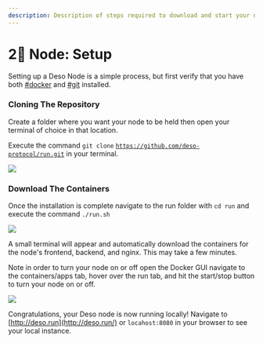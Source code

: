 ```yaml
---
description: Description of steps required to download and start your node
---
```


# 2⃣ Node: Setup

Setting up a Deso Node is a simple process, but first verify that you have both [#docker](requirements.md#docker "mention") and [#git](requirements.md#git "mention") installed.

### Cloning The Repository

Create a folder where you want your node to be held then open your terminal of choice in that location.

Execute the command `git clone` [`https://github.com/deso-protocol/run.git`](https://github.com/deso-protocol/run.git) in your terminal.

![](<../.gitbook/assets/git clone updated.PNG>)

### Download The Containers

Once the installation is complete navigate to the run folder with `cd run` and execute the command `./run.sh`

![](<../.gitbook/assets/run-sh-1 (1).PNG>)

A small terminal will appear and automatically download the containers for the node's frontend, backend, and nginx. This may take a few minutes.

Note in order to turn your node on or off open the Docker GUI navigate to the containers/apps tab, hover over the run tab, and hit the start/stop button to turn your node on or off.

![](../.gitbook/assets/docker-toggle-container.PNG)

Congratulations, your Deso node is now running locally! Navigate to [http://deso.run](http://deso.run/) or `locahost:8080` in your browser to see your local instance.
